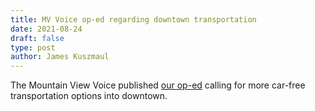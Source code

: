 ```yaml
---
title: MV Voice op-ed regarding downtown transportation
date: 2021-08-24
draft: false
type: post
author: James Kuszmaul
---
```


The Mountain View Voice published [our op-ed](https://www.mv-voice.com/news/2021/08/24/guest-opinion-simplify-getting-to-downtown-mountain-view-without-adding-parking) calling for more car-free transportation options into downtown.
